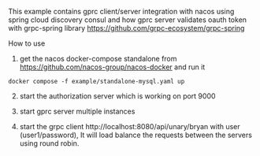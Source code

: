 This example contains gprc client/server integration with nacos using spring cloud discovery consul and how gprc server validates oauth token with grpc-spring library https://github.com/grpc-ecosystem/grpc-spring

How to use

1. get the nacos docker-compose standalone from https://github.com/nacos-group/nacos-docker and run it
```
docker compose -f example/standalone-mysql.yaml up
```
2. start the authorization server which is working on port 9000

3. start gprc server multiple instances

4. start the grpc client http://localhost:8080/api/unary/bryan with user (user1/password), It will load balance the requests between the servers using round robin.